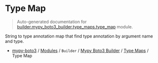 # Type Map

> Auto-generated documentation for [builder.mypy_boto3_builder.type_maps.type_map](https://github.com/vemel/mypy_boto3/blob/master/builder/mypy_boto3_builder/type_maps/type_map.py) module.

String to type annotation map that find type annotation by argument name and type.

- [mypy-boto3](../../../README.md#mypy_boto3) / [Modules](../../../MODULES.md#mypy-boto3-modules) / `Builder` / [Mypy Boto3 Builder](../index.md#mypy-boto3-builder) / [Type Maps](index.md#type-maps) / Type Map
